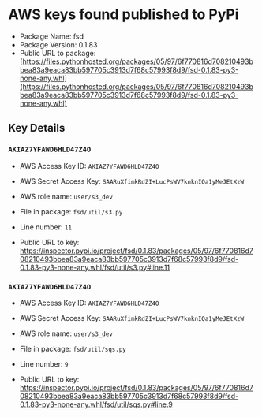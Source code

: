 # AWS keys found published to PyPi

* Package Name: fsd
* Package Version: 0.1.83
* Public URL to package: [https://files.pythonhosted.org/packages/05/97/6f770816d708210493bbea83a9eaca83bb597705c3913d7f68c57993f8d9/fsd-0.1.83-py3-none-any.whl](https://files.pythonhosted.org/packages/05/97/6f770816d708210493bbea83a9eaca83bb597705c3913d7f68c57993f8d9/fsd-0.1.83-py3-none-any.whl)

## Key Details

### `AKIAZ7YFAWD6HLD47Z4O`

* AWS Access Key ID: `AKIAZ7YFAWD6HLD47Z4O`
* AWS Secret Access Key: `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` 
* AWS role name: `user/s3_dev`
* File in package: `fsd/util/s3.py`
* Line number: `11`

* Public URL to key: https://inspector.pypi.io/project/fsd/0.1.83/packages/05/97/6f770816d708210493bbea83a9eaca83bb597705c3913d7f68c57993f8d9/fsd-0.1.83-py3-none-any.whl/fsd/util/s3.py#line.11



### `AKIAZ7YFAWD6HLD47Z4O`

* AWS Access Key ID: `AKIAZ7YFAWD6HLD47Z4O`
* AWS Secret Access Key: `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` 
* AWS role name: `user/s3_dev`
* File in package: `fsd/util/sqs.py`
* Line number: `9`

* Public URL to key: https://inspector.pypi.io/project/fsd/0.1.83/packages/05/97/6f770816d708210493bbea83a9eaca83bb597705c3913d7f68c57993f8d9/fsd-0.1.83-py3-none-any.whl/fsd/util/sqs.py#line.9


